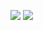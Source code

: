 ![](https://github.com/Lalmi-Issam/github-stats/blob/master/generated/overview.svg)
![](https://github.com/Lalmi-Issam/github-stats/blob/master/generated/languages.svg)

<!--
**Lalmi-Issam/LalmI-Issam** is a ✨ _special_ ✨ repository because its `README.md` (this file) appears on your GitHub profile.

Here are some ideas to get you started:

- 🔭 I’m currently working on ...
- 🌱 I’m currently learning ...
- 👯 I’m looking to collaborate on ...
- 🤔 I’m looking for help with ...
- 💬 Ask me about ...
- 📫 How to reach me: ...
- 😄 Pronouns: ...
- ⚡ Fun fact: ...
-->
